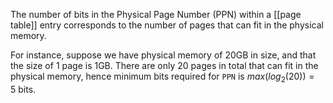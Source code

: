The number of bits in the Physical Page Number (PPN) within a [[page table]] entry corresponds to the number of pages that can fit in the physical memory.

For instance, suppose we have physical memory of 20GB in size, and that the size of 1 page is 1GB. There are only 20 pages in total that can fit in the physical memory, hence minimum bits required for `PPN` is $max(log_2(20))=5$ bits.
